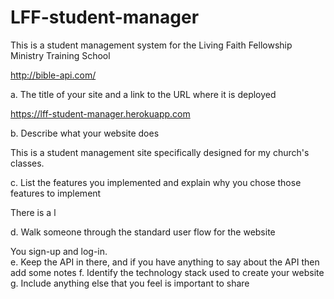 # LFF-student-manager #
This is a student management system for the Living Faith Fellowship Ministry Training School

http://bible-api.com/

a. The title of your site and a link to the URL where it is deployed

https://lff-student-manager.herokuapp.com

b. Describe what your website does

This is a student management site specifically designed for my church's classes.

c. List the features you implemented and explain why you chose those features to implement

There is a l

d. Walk someone through the standard user flow for the website

You sign-up and log-in.  
e. Keep the API in there, and if you have anything to say about the API then add some notes
f. Identify the technology stack used to create your website
g. Include anything else that you feel is important to share
